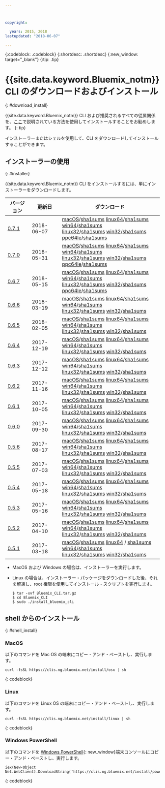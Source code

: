 ```yaml
---



copyright:

  years: 2015, 2018
lastupdated: "2018-06-07"

---
```


{:codeblock: .codeblock} 
{:shortdesc: .shortdesc}
{:new_window: target="_blank"}
{:tip: .tip}


# {{site.data.keyword.Bluemix_notm}} CLI のダウンロードおよびインストール
{: #download_install}

{{site.data.keyword.Bluemix_notm}} CLI および推奨されるすべての従属関係を、[ここ](/docs/cli/index.html)で説明されている方法を使用してインストールすることをお勧めします。
{: tip}


インストーラーまたはシェルを使用して、CLI をダウンロードしてインストールすることができます。

## インストーラーの使用
{: #installer}

{{site.data.keyword.Bluemix_notm}} CLI をインストールするには、単にインストーラーをダウンロードします。

| バージョン |  更新日  | ダウンロード | 
|---------|-----------|-----------|
| [0.7.1](https://github.com/IBM-Bluemix/bluemix-cli-release/releases/tag/v0.7.1) | 2018-06-07 | [macOS](https://clis.ng.bluemix.net/download/bluemix-cli/0.7.1/osx)/[sha1sums](https://clis.ng.bluemix.net/download/bluemix-cli/0.7.1/osx/checksum)  [linux64](https://clis.ng.bluemix.net/download/bluemix-cli/0.7.1/linux64)/[sha1sums](https://clis.ng.bluemix.net/download/bluemix-cli/0.7.1/linux64/checksum)  [win64](https://clis.ng.bluemix.net/download/bluemix-cli/0.7.1/win64)/[sha1sums](https://clis.ng.bluemix.net/download/bluemix-cli/0.7.1/win64/checksum) <br> [linux32](https://clis.ng.bluemix.net/download/bluemix-cli/0.7.1/linux32)/[sha1sums](https://clis.ng.bluemix.net/download/bluemix-cli/0.7.1/linux32/checksum)  [win32](https://clis.ng.bluemix.net/download/bluemix-cli/0.7.1/win32)/[sha1sums](https://clis.ng.bluemix.net/download/bluemix-cli/0.7.1/win32/checksum) [ppc64le](https://clis.ng.bluemix.net/download/bluemix-cli/0.7.1/ppc64le)/[sha1sums](https://clis.ng.bluemix.net/download/bluemix-cli/0.7.1/ppc64le/checksum) |
| [0.7.0](https://github.com/IBM-Bluemix/bluemix-cli-release/releases/tag/v0.7.0) | 2018-05-31 | [macOS](https://clis.ng.bluemix.net/download/bluemix-cli/0.7.0/osx)/[sha1sums](https://clis.ng.bluemix.net/download/bluemix-cli/0.7.0/osx/checksum)  [linux64](https://clis.ng.bluemix.net/download/bluemix-cli/0.7.0/linux64)/[sha1sums](https://clis.ng.bluemix.net/download/bluemix-cli/0.7.0/linux64/checksum)  [win64](https://clis.ng.bluemix.net/download/bluemix-cli/0.7.0/win64)/[sha1sums](https://clis.ng.bluemix.net/download/bluemix-cli/0.7.0/win64/checksum) <br> [linux32](https://clis.ng.bluemix.net/download/bluemix-cli/0.7.0/linux32)/[sha1sums](https://clis.ng.bluemix.net/download/bluemix-cli/0.7.0/linux32/checksum)  [win32](https://clis.ng.bluemix.net/download/bluemix-cli/0.7.0/win32)/[sha1sums](https://clis.ng.bluemix.net/download/bluemix-cli/0.7.0/win32/checksum) [ppc64le](https://clis.ng.bluemix.net/download/bluemix-cli/0.7.0/ppc64le)/[sha1sums](https://clis.ng.bluemix.net/download/bluemix-cli/0.7.0/ppc64le/checksum) |
| [0.6.7](https://github.com/IBM-Bluemix/bluemix-cli-release/releases/tag/v0.6.7) | 2018-05-15 | [macOS](https://clis.ng.bluemix.net/download/bluemix-cli/0.6.7/osx)/[sha1sums](https://clis.ng.bluemix.net/download/bluemix-cli/0.6.7/osx/checksum)  [linux64](https://clis.ng.bluemix.net/download/bluemix-cli/0.6.7/linux64)/[sha1sums](https://clis.ng.bluemix.net/download/bluemix-cli/0.6.7/linux64/checksum)  [win64](https://clis.ng.bluemix.net/download/bluemix-cli/0.6.7/win64)/[sha1sums](https://clis.ng.bluemix.net/download/bluemix-cli/0.6.7/win64/checksum) <br> [linux32](https://clis.ng.bluemix.net/download/bluemix-cli/0.6.7/linux32)/[sha1sums](https://clis.ng.bluemix.net/download/bluemix-cli/0.6.7/linux32/checksum)  [win32](https://clis.ng.bluemix.net/download/bluemix-cli/0.6.7/win32)/[sha1sums](https://clis.ng.bluemix.net/download/bluemix-cli/0.6.7/win32/checksum) [ppc64le](https://clis.ng.bluemix.net/download/bluemix-cli/0.6.7/ppc64le)/[sha1sums](https://clis.ng.bluemix.net/download/bluemix-cli/0.6.7/ppc64le/checksum) |
| [0.6.6](https://github.com/IBM-Bluemix/bluemix-cli-release/releases/tag/v0.6.6) | 2018-03-19 | [macOS](https://clis.ng.bluemix.net/download/bluemix-cli/0.6.6/osx)/[sha1sums](https://clis.ng.bluemix.net/download/bluemix-cli/0.6.6/osx/checksum)  [linux64](https://clis.ng.bluemix.net/download/bluemix-cli/0.6.6/linux64)/[sha1sums](https://clis.ng.bluemix.net/download/bluemix-cli/0.6.6/linux64/checksum)  [win64](https://clis.ng.bluemix.net/download/bluemix-cli/0.6.6/win64)/[sha1sums](https://clis.ng.bluemix.net/download/bluemix-cli/0.6.6/win64/checksum) <br> [linux32](https://clis.ng.bluemix.net/download/bluemix-cli/0.6.6/linux32)/[sha1sums](https://clis.ng.bluemix.net/download/bluemix-cli/0.6.6/linux32/checksum)  [win32](https://clis.ng.bluemix.net/download/bluemix-cli/0.6.6/win32)/[sha1sums](https://clis.ng.bluemix.net/download/bluemix-cli/0.6.6/win32/checksum) |
| [0.6.5](https://github.com/IBM-Bluemix/bluemix-cli-release/releases/tag/v0.6.5) | 2018-02-05 | [macOS](https://clis.ng.bluemix.net/download/bluemix-cli/0.6.5/osx)/[sha1sums](https://clis.ng.bluemix.net/download/bluemix-cli/0.6.5/osx/checksum)  [linux64](https://clis.ng.bluemix.net/download/bluemix-cli/0.6.5/linux64)/[sha1sums](https://clis.ng.bluemix.net/download/bluemix-cli/0.6.5/linux64/checksum)  [win64](https://clis.ng.bluemix.net/download/bluemix-cli/0.6.5/win64)/[sha1sums](https://clis.ng.bluemix.net/download/bluemix-cli/0.6.5/win64/checksum) <br> [linux32](https://clis.ng.bluemix.net/download/bluemix-cli/0.6.5/linux32)/[sha1sums](https://clis.ng.bluemix.net/download/bluemix-cli/0.6.5/linux32/checksum)  [win32](https://clis.ng.bluemix.net/download/bluemix-cli/0.6.5/win32)/[sha1sums](https://clis.ng.bluemix.net/download/bluemix-cli/0.6.5/win32/checksum) |
| [0.6.4](https://github.com/IBM-Bluemix/bluemix-cli-release/releases/tag/v0.6.4) | 2017-12-19 | [macOS](https://clis.ng.bluemix.net/download/bluemix-cli/0.6.4/osx)/[sha1sums](https://clis.ng.bluemix.net/download/bluemix-cli/0.6.4/osx/checksum)  [linux64](https://clis.ng.bluemix.net/download/bluemix-cli/0.6.4/linux64)/[sha1sums](https://clis.ng.bluemix.net/download/bluemix-cli/0.6.4/linux64/checksum)  [win64](https://clis.ng.bluemix.net/download/bluemix-cli/0.6.4/win64)/[sha1sums](https://clis.ng.bluemix.net/download/bluemix-cli/0.6.4/win64/checksum) <br> [linux32](https://clis.ng.bluemix.net/download/bluemix-cli/0.6.4/linux32)/[sha1sums](https://clis.ng.bluemix.net/download/bluemix-cli/0.6.4/linux32/checksum)  [win32](https://clis.ng.bluemix.net/download/bluemix-cli/0.6.4/win32)/[sha1sums](https://clis.ng.bluemix.net/download/bluemix-cli/0.6.4/win32/checksum) |
| [0.6.3](https://github.com/IBM-Bluemix/bluemix-cli-release/releases/tag/v0.6.3) | 2017-12-12 | [macOS](https://clis.ng.bluemix.net/download/bluemix-cli/0.6.3/osx)/[sha1sums](https://clis.ng.bluemix.net/download/bluemix-cli/0.6.3/osx/checksum)  [linux64](https://clis.ng.bluemix.net/download/bluemix-cli/0.6.3/linux64)/[sha1sums](https://clis.ng.bluemix.net/download/bluemix-cli/0.6.3/linux64/checksum)  [win64](https://clis.ng.bluemix.net/download/bluemix-cli/0.6.3/win64)/[sha1sums](https://clis.ng.bluemix.net/download/bluemix-cli/0.6.3/win64/checksum) <br> [linux32](https://clis.ng.bluemix.net/download/bluemix-cli/0.6.3/linux32)/[sha1sums](https://clis.ng.bluemix.net/download/bluemix-cli/0.6.3/linux32/checksum)  [win32](https://clis.ng.bluemix.net/download/bluemix-cli/0.6.3/win32)/[sha1sums](https://clis.ng.bluemix.net/download/bluemix-cli/0.6.3/win32/checksum) |
| [0.6.2](https://github.com/IBM-Bluemix/bluemix-cli-release/releases/tag/v0.6.2) | 2017-11-16 | [macOS](https://clis.ng.bluemix.net/download/bluemix-cli/0.6.2/osx)/[sha1sums](https://clis.ng.bluemix.net/download/bluemix-cli/0.6.2/osx/checksum)  [linux64](https://clis.ng.bluemix.net/download/bluemix-cli/0.6.2/linux64)/[sha1sums](https://clis.ng.bluemix.net/download/bluemix-cli/0.6.2/linux64/checksum)  [win64](https://clis.ng.bluemix.net/download/bluemix-cli/0.6.2/win64)/[sha1sums](https://clis.ng.bluemix.net/download/bluemix-cli/0.6.2/win64/checksum) <br> [linux32](https://clis.ng.bluemix.net/download/bluemix-cli/0.6.2/linux32)/[sha1sums](https://clis.ng.bluemix.net/download/bluemix-cli/0.6.2/linux32/checksum)  [win32](https://clis.ng.bluemix.net/download/bluemix-cli/0.6.2/win32)/[sha1sums](https://clis.ng.bluemix.net/download/bluemix-cli/0.6.2/win32/checksum) |
| [0.6.1](https://github.com/IBM-Bluemix/bluemix-cli-release/releases/tag/v0.6.1) | 2017-10-05 | [macOS](https://clis.ng.bluemix.net/download/bluemix-cli/0.6.1/osx)/[sha1sums](https://clis.ng.bluemix.net/download/bluemix-cli/0.6.1/osx/checksum)  [linux64](https://clis.ng.bluemix.net/download/bluemix-cli/0.6.1/linux64)/[sha1sums](https://clis.ng.bluemix.net/download/bluemix-cli/0.6.1/linux64/checksum)  [win64](https://clis.ng.bluemix.net/download/bluemix-cli/0.6.1/win64)/[sha1sums](https://clis.ng.bluemix.net/download/bluemix-cli/0.6.1/win64/checksum) <br> [linux32](https://clis.ng.bluemix.net/download/bluemix-cli/0.6.1/linux32)/[sha1sums](https://clis.ng.bluemix.net/download/bluemix-cli/0.6.1/linux32/checksum)  [win32](https://clis.ng.bluemix.net/download/bluemix-cli/0.6.1/win32)/[sha1sums](https://clis.ng.bluemix.net/download/bluemix-cli/0.6.1/win32/checksum) |
| [0.6.0](https://github.com/IBM-Bluemix/bluemix-cli-release/releases/tag/v0.6.0) | 2017-09-30 | [macOS](https://clis.ng.bluemix.net/download/bluemix-cli/0.6.0/osx)/[sha1sums](https://clis.ng.bluemix.net/download/bluemix-cli/0.6.0/osx/checksum)  [linux64](https://clis.ng.bluemix.net/download/bluemix-cli/0.6.0/linux64)/[sha1sums](https://clis.ng.bluemix.net/download/bluemix-cli/0.6.0/linux64/checksum)  [win64](https://clis.ng.bluemix.net/download/bluemix-cli/0.6.0/win64)/[sha1sums](https://clis.ng.bluemix.net/download/bluemix-cli/0.6.0/win64/checksum) <br> [linux32](https://clis.ng.bluemix.net/download/bluemix-cli/0.6.0/linux32)/[sha1sums](https://clis.ng.bluemix.net/download/bluemix-cli/0.6.0/linux32/checksum)  [win32](https://clis.ng.bluemix.net/download/bluemix-cli/0.6.0/win32)/[sha1sums](https://clis.ng.bluemix.net/download/bluemix-cli/0.6.0/win32/checksum) |
| [0.5.6](https://github.com/IBM-Bluemix/bluemix-cli-release/releases/tag/v0.5.6) | 2017-08-17 | [macOS](https://clis.ng.bluemix.net/download/bluemix-cli/0.5.6/osx)/[sha1sums](https://clis.ng.bluemix.net/download/bluemix-cli/0.5.6/osx/checksum)  [linux64](https://clis.ng.bluemix.net/download/bluemix-cli/0.5.6/linux64)/[sha1sums](https://clis.ng.bluemix.net/download/bluemix-cli/0.5.6/linux64/checksum)  [win64](https://clis.ng.bluemix.net/download/bluemix-cli/0.5.6/win64)/[sha1sums](https://clis.ng.bluemix.net/download/bluemix-cli/0.5.6/win64/checksum) <br> [linux32](https://clis.ng.bluemix.net/download/bluemix-cli/0.5.6/linux32)/[sha1sums](https://clis.ng.bluemix.net/download/bluemix-cli/0.5.6/linux32/checksum)  [win32](https://clis.ng.bluemix.net/download/bluemix-cli/0.5.6/win32)/[sha1sums](https://clis.ng.bluemix.net/download/bluemix-cli/0.5.6/win32/checksum) |
| [0.5.5](https://github.com/IBM-Bluemix/bluemix-cli-release/releases/tag/v0.5.5) | 2017-07-03 | [macOS](https://clis.ng.bluemix.net/download/bluemix-cli/0.5.5/osx)/[sha1sums](https://clis.ng.bluemix.net/download/bluemix-cli/0.5.5/osx/checksum)  [linux64](https://clis.ng.bluemix.net/download/bluemix-cli/0.5.5/linux64)/[sha1sums](https://clis.ng.bluemix.net/download/bluemix-cli/0.5.5/linux64/checksum)  [win64](https://clis.ng.bluemix.net/download/bluemix-cli/0.5.5/win64)/[sha1sums](https://clis.ng.bluemix.net/download/bluemix-cli/0.5.5/win64/checksum) <br> [linux32](https://clis.ng.bluemix.net/download/bluemix-cli/0.5.5/linux32)/[sha1sums](https://clis.ng.bluemix.net/download/bluemix-cli/0.5.5/linux32/checksum)  [win32](https://clis.ng.bluemix.net/download/bluemix-cli/0.5.5/win32)/[sha1sums](https://clis.ng.bluemix.net/download/bluemix-cli/0.5.5/win32/checksum) |
| [0.5.4](https://github.com/IBM-Bluemix/bluemix-cli-release/releases/tag/v0.5.4) | 2017-05-18 | [macOS](https://clis.ng.bluemix.net/download/bluemix-cli/0.5.4/osx)/[sha1sums](https://clis.ng.bluemix.net/download/bluemix-cli/0.5.4/osx/checksum)  [linux64](https://clis.ng.bluemix.net/download/bluemix-cli/0.5.4/linux64)/[sha1sums](https://clis.ng.bluemix.net/download/bluemix-cli/0.5.4/linux64/checksum)  [win64](https://clis.ng.bluemix.net/download/bluemix-cli/0.5.4/win64)/[sha1sums](https://clis.ng.bluemix.net/download/bluemix-cli/0.5.4/win64/checksum) <br> [linux32](https://clis.ng.bluemix.net/download/bluemix-cli/0.5.4/linux32)/[sha1sums](https://clis.ng.bluemix.net/download/bluemix-cli/0.5.4/linux32/checksum)  [win32](https://clis.ng.bluemix.net/download/bluemix-cli/0.5.4/win32)/[sha1sums](https://clis.ng.bluemix.net/download/bluemix-cli/0.5.4/win32/checksum) |
| [0.5.3](https://github.com/IBM-Bluemix/bluemix-cli-release/releases/tag/v0.5.3) | 2017-05-16 | [macOS](https://clis.ng.bluemix.net/download/bluemix-cli/0.5.3/osx)/[sha1sums](https://clis.ng.bluemix.net/download/bluemix-cli/0.5.3/osx/checksum)  [linux64](https://clis.ng.bluemix.net/download/bluemix-cli/0.5.3/linux64)/[sha1sums](https://clis.ng.bluemix.net/download/bluemix-cli/0.5.3/linux64/checksum)  [win64](https://clis.ng.bluemix.net/download/bluemix-cli/0.5.3/win64)/[sha1sums](https://clis.ng.bluemix.net/download/bluemix-cli/0.5.3/win64/checksum) <br> [linux32](https://clis.ng.bluemix.net/download/bluemix-cli/0.5.3/linux32)/[sha1sums](https://clis.ng.bluemix.net/download/bluemix-cli/0.5.3/linux32/checksum)  [win32](https://clis.ng.bluemix.net/download/bluemix-cli/0.5.3/win32)/[sha1sums](https://clis.ng.bluemix.net/download/bluemix-cli/0.5.3/win32/checksum) | 
| [0.5.2](https://github.com/IBM-Bluemix/bluemix-cli-release/releases/tag/v0.5.2) | 2017-04-10 | [macOS](https://clis.ng.bluemix.net/download/bluemix-cli/0.5.2/osx)/[sha1sums](https://clis.ng.bluemix.net/download/bluemix-cli/0.5.2/osx/checksum)  [linux64](https://clis.ng.bluemix.net/download/bluemix-cli/0.5.2/linux64)/[sha1sums](https://clis.ng.bluemix.net/download/bluemix-cli/0.5.2/linux64/checksum)  [win64](https://clis.ng.bluemix.net/download/bluemix-cli/0.5.2/win64)/[sha1sums](https://clis.ng.bluemix.net/download/bluemix-cli/0.5.2/win64/checksum) <br> [linux32](https://clis.ng.bluemix.net/download/bluemix-cli/0.5.2/linux32)/[sha1sums](https://clis.ng.bluemix.net/download/bluemix-cli/0.5.2/linux32/checksum)  [win32](https://clis.ng.bluemix.net/download/bluemix-cli/0.5.2/win32)/[sha1sums](https://clis.ng.bluemix.net/download/bluemix-cli/0.5.2/win32/checksum) | 
| [0.5.1](https://github.com/IBM-Bluemix/bluemix-cli-release/releases/tag/v0.5.1) | 2017-03-18 | [macOS](https://clis.ng.bluemix.net/download/bluemix-cli/0.5.1/osx)/[sha1sums](https://clis.ng.bluemix.net/download/bluemix-cli/0.5.1/osx/checksum)  [linux64](https://clis.ng.bluemix.net/download/bluemix-cli/0.5.1/linux64) / [sha1sums](https://clis.ng.bluemix.net/download/bluemix-cli/0.5.1/linux64/checksum) [win64](https://clis.ng.bluemix.net/download/bluemix-cli/0.5.1/win64)/[sha1sums](https://clis.ng.bluemix.net/download/bluemix-cli/0.5.1/win64/checksum) <br> [linux32](https://clis.ng.bluemix.net/download/bluemix-cli/0.5.1/linux32)/[sha1sums](https://clis.ng.bluemix.net/download/bluemix-cli/0.5.1/linux32/checksum)  [win32](https://clis.ng.bluemix.net/download/bluemix-cli/0.5.1/win32)/[sha1sums](https://clis.ng.bluemix.net/download/bluemix-cli/0.5.1/win32/checksum) | 

* MacOS および Windows の場合は、インストーラーを実行します。 
* Linux の場合は、インストーラー・パッケージをダウンロードした後、それを解凍し、root 権限を使用してインストール・スクリプトを実行します。

  ```
  $ tar -xvf Bluemix_CLI.tar.gz
  $ cd Bluemix_CLI
  $ sudo ./install_bluemix_cli

  ```

## shell からのインストール
{: #shell_install}


### MacOS

以下のコマンドを Mac OS の端末にコピー・アンド・ペーストし、実行します。

```
curl -fsSL https://clis.ng.bluemix.net/install/osx | sh
```
{: codeblock}

### Linux

以下のコマンドを Linux OS の端末にコピー・アンド・ペーストし、実行します。

```
curl -fsSL https://clis.ng.bluemix.net/install/linux | sh
```
{: codeblock}

### Windows PowerShell

以下のコマンドを [Windows PowerShell](https://msdn.microsoft.com/en-us/powershell/scripting/getting-started/getting-started-with-windows-powershell){: new_window}端末コンソールにコピー・アンド・ペーストし、実行します。

```
iex(New-Object Net.WebClient).DownloadString('https://clis.ng.bluemix.net/install/powershell')
```
{: codeblock}
